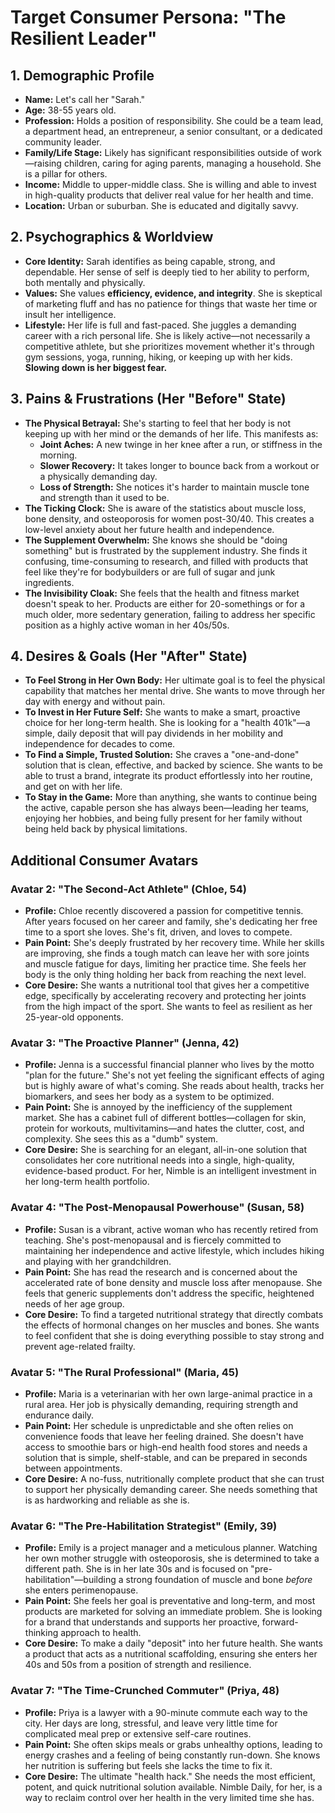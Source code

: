 # Target Consumer Persona: "The Resilient Leader"

## 1. Demographic Profile

-   **Name:** Let's call her "Sarah."
-   **Age:** 38-55 years old.
-   **Profession:** Holds a position of responsibility. She could be a team lead, a department head, an entrepreneur, a senior consultant, or a dedicated community leader.
-   **Family/Life Stage:** Likely has significant responsibilities outside of work—raising children, caring for aging parents, managing a household. She is a pillar for others.
-   **Income:** Middle to upper-middle class. She is willing and able to invest in high-quality products that deliver real value for her health and time.
-   **Location:** Urban or suburban. She is educated and digitally savvy.

## 2. Psychographics & Worldview

-   **Core Identity:** Sarah identifies as being capable, strong, and dependable. Her sense of self is deeply tied to her ability to perform, both mentally and physically.
-   **Values:** She values **efficiency, evidence, and integrity**. She is skeptical of marketing fluff and has no patience for things that waste her time or insult her intelligence.
-   **Lifestyle:** Her life is full and fast-paced. She juggles a demanding career with a rich personal life. She is likely active—not necessarily a competitive athlete, but she prioritizes movement whether it's through gym sessions, yoga, running, hiking, or keeping up with her kids. **Slowing down is her biggest fear.**

## 3. Pains & Frustrations (Her "Before" State)

-   **The Physical Betrayal:** She's starting to feel that her body is not keeping up with her mind or the demands of her life. This manifests as:
    -   **Joint Aches:** A new twinge in her knee after a run, or stiffness in the morning.
    -   **Slower Recovery:** It takes longer to bounce back from a workout or a physically demanding day.
    -   **Loss of Strength:** She notices it's harder to maintain muscle tone and strength than it used to be.
-   **The Ticking Clock:** She is aware of the statistics about muscle loss, bone density, and osteoporosis for women post-30/40. This creates a low-level anxiety about her future health and independence.
-   **The Supplement Overwhelm:** She knows she should be "doing something" but is frustrated by the supplement industry. She finds it confusing, time-consuming to research, and filled with products that feel like they're for bodybuilders or are full of sugar and junk ingredients.
-   **The Invisibility Cloak:** She feels that the health and fitness market doesn't speak to her. Products are either for 20-somethings or for a much older, more sedentary generation, failing to address her specific position as a highly active woman in her 40s/50s.

## 4. Desires & Goals (Her "After" State)

-   **To Feel Strong in Her Own Body:** Her ultimate goal is to feel the physical capability that matches her mental drive. She wants to move through her day with energy and without pain.
-   **To Invest in Her Future Self:** She wants to make a smart, proactive choice for her long-term health. She is looking for a "health 401k"—a simple, daily deposit that will pay dividends in her mobility and independence for decades to come.
-   **To Find a Simple, Trusted Solution:** She craves a "one-and-done" solution that is clean, effective, and backed by science. She wants to be able to trust a brand, integrate its product effortlessly into her routine, and get on with her life.
-   **To Stay in the Game:** More than anything, she wants to continue being the active, capable person she has always been—leading her teams, enjoying her hobbies, and being fully present for her family without being held back by physical limitations.

## Additional Consumer Avatars

### Avatar 2: "The Second-Act Athlete" (Chloe, 54)

-   **Profile:** Chloe recently discovered a passion for competitive tennis. After years focused on her career and family, she's dedicating her free time to a sport she loves. She's fit, driven, and loves to compete.
-   **Pain Point:** She's deeply frustrated by her recovery time. While her skills are improving, she finds a tough match can leave her with sore joints and muscle fatigue for days, limiting her practice time. She feels her body is the only thing holding her back from reaching the next level.
-   **Core Desire:** She wants a nutritional tool that gives her a competitive edge, specifically by accelerating recovery and protecting her joints from the high impact of the sport. She wants to feel as resilient as her 25-year-old opponents.

### Avatar 3: "The Proactive Planner" (Jenna, 42)

-   **Profile:** Jenna is a successful financial planner who lives by the motto "plan for the future." She's not yet feeling the significant effects of aging but is highly aware of what's coming. She reads about health, tracks her biomarkers, and sees her body as a system to be optimized.
-   **Pain Point:** She is annoyed by the inefficiency of the supplement market. She has a cabinet full of different bottles—collagen for skin, protein for workouts, multivitamins—and hates the clutter, cost, and complexity. She sees this as a "dumb" system.
-   **Core Desire:** She is searching for an elegant, all-in-one solution that consolidates her core nutritional needs into a single, high-quality, evidence-based product. For her, Nimble is an intelligent investment in her long-term health portfolio.

### Avatar 4: "The Post-Menopausal Powerhouse" (Susan, 58)

-   **Profile:** Susan is a vibrant, active woman who has recently retired from teaching. She's post-menopausal and is fiercely committed to maintaining her independence and active lifestyle, which includes hiking and playing with her grandchildren.
-   **Pain Point:** She has read the research and is concerned about the accelerated rate of bone density and muscle loss after menopause. She feels that generic supplements don't address the specific, heightened needs of her age group.
-   **Core Desire:** To find a targeted nutritional strategy that directly combats the effects of hormonal changes on her muscles and bones. She wants to feel confident that she is doing everything possible to stay strong and prevent age-related frailty.

### Avatar 5: "The Rural Professional" (Maria, 45)

-   **Profile:** Maria is a veterinarian with her own large-animal practice in a rural area. Her job is physically demanding, requiring strength and endurance daily.
-   **Pain Point:** Her schedule is unpredictable and she often relies on convenience foods that leave her feeling drained. She doesn't have access to smoothie bars or high-end health food stores and needs a solution that is simple, shelf-stable, and can be prepared in seconds between appointments.
-   **Core Desire:** A no-fuss, nutritionally complete product that she can trust to support her physically demanding career. She needs something that is as hardworking and reliable as she is.

### Avatar 6: "The Pre-Habilitation Strategist" (Emily, 39)

-   **Profile:** Emily is a project manager and a meticulous planner. Watching her own mother struggle with osteoporosis, she is determined to take a different path. She is in her late 30s and is focused on "pre-habilitation"—building a strong foundation of muscle and bone *before* she enters perimenopause.
-   **Pain Point:** She feels her goal is preventative and long-term, and most products are marketed for solving an immediate problem. She is looking for a brand that understands and supports her proactive, forward-thinking approach to health.
-   **Core Desire:** To make a daily "deposit" into her future health. She wants a product that acts as a nutritional scaffolding, ensuring she enters her 40s and 50s from a position of strength and resilience.

### Avatar 7: "The Time-Crunched Commuter" (Priya, 48)

-   **Profile:** Priya is a lawyer with a 90-minute commute each way to the city. Her days are long, stressful, and leave very little time for complicated meal prep or extensive self-care routines.
-   **Pain Point:** She often skips meals or grabs unhealthy options, leading to energy crashes and a feeling of being constantly run-down. She knows her nutrition is suffering but feels she lacks the time to fix it.
-   **Core Desire:** The ultimate "health hack." She needs the most efficient, potent, and quick nutritional solution available. Nimble Daily, for her, is a way to reclaim control over her health in the very limited time she has.
